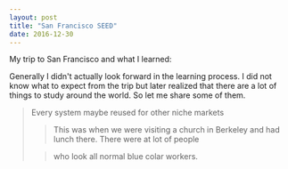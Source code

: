 ```yaml
---
layout: post
title: "San Francisco SEED"
date: 2016-12-30
---
```


My trip to San Francisco and what I learned:


Generally I didn't actually look forward in the learning process. I did not know what to expect from the trip but later realized that there are a lot of things to study around the world. So let me share some of them.

   > Every system maybe reused for other niche markets
   >
   >> This was when we were visiting a church in Berkeley and had lunch there. There were at lot of people
   >
   >> who look all normal blue colar workers. 
